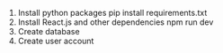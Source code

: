1. Install python packages
pip install requirements.txt
2. Install React.js and other dependencies 
npm run dev
2. Create database
3. Create user account

